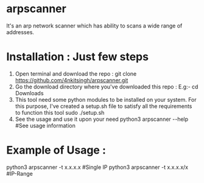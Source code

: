 # arpscanner
It's an arp network scanner which has ability to scans a wide range of addresses. 

# Installation : Just few steps
1. Open terminal and download the repo :
    git clone https://github.com/4nkitsingh/arpscanner.git
2. Go the download directory where you've downloaded this repo :
   E.g:-  cd Downloads
3. This tool need some python modules to be installed on your system. For this purpose, I've created a setup.sh file to satisfy all the requirements to function this tool
     sudo ./setup.sh
4. See the usage and use it upon your need
   python3 arpscanner --help  #See usage information

# Example of Usage :
python3 arpscanner -t x.x.x.x #Single IP
python3 arpscanner -t x.x.x.x/x #IP-Range

